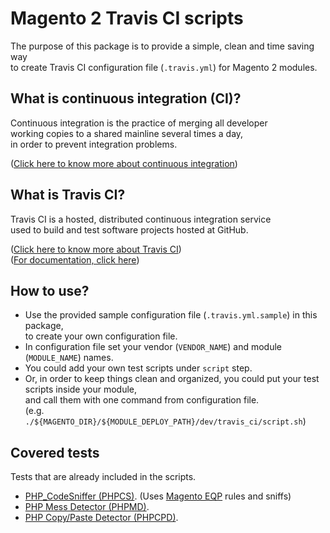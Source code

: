 Magento 2 Travis CI scripts
===========================

The purpose of this package is to provide a simple, clean and time saving way  
to create Travis CI configuration file (`.travis.yml`) for Magento 2 modules.

## What is continuous integration (CI)?
Continuous integration is the practice of merging all developer  
working copies to a shared mainline several times a day,  
in order to prevent integration problems.

([Click here to know more about continuous integration](https://en.wikipedia.org/wiki/Continuous_integration))

## What is Travis CI?
Travis CI is a hosted, distributed continuous integration service  
used to build and test software projects hosted at GitHub.

([Click here to know more about Travis CI](https://en.wikipedia.org/wiki/Travis_CI))  
([For documentation, click here](https://docs.travis-ci.com/))

## How to use?

* Use the provided sample configuration file (`.travis.yml.sample`) in this package,  
to create your own configuration file.
* In configuration file set your vendor (`VENDOR_NAME`) and module (`MODULE_NAME`) names.
* You could add your own test scripts under `script` step.
* Or, in order to keep things clean and organized, you could put your test scripts inside your module,  
and call them with one command from configuration file.  
(e.g. `./${MAGENTO_DIR}/${MODULE_DEPLOY_PATH}/dev/travis_ci/script.sh`)

## Covered tests
Tests that are already included in the scripts.

* [PHP_CodeSniffer (PHPCS)](https://github.com/squizlabs/PHP_CodeSniffer).
(Uses [Magento EQP](https://github.com/magento/marketplace-eqp) rules and sniffs)
* [PHP Mess Detector (PHPMD)](https://github.com/phpmd/phpmd).
* [PHP Copy/Paste Detector (PHPCPD)](https://github.com/sebastianbergmann/phpcpd).
